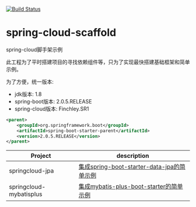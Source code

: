 [![Build Status](https://travis-ci.org/ChaosCoffee/spring-cloud-scaffold.svg?branch=master)](https://travis-ci.org/ChaosCoffee/spring-cloud-scaffold)  
# spring-cloud-scaffold
spring-cloud脚手架示例  


此工程为了平时搭建项目的寻找依赖组件等，只为了实现最快搭建基础框架和简单示例。  

为了方便，统一版本: 


- jdk版本: 1.8  
- spring-boot版本: 2.0.5.RELEASE  
- spring-cloud版本: Finchley.SR1  

``` xml
<parent>
    <groupId>org.springframework.boot</groupId>
    <artifactId>spring-boot-starter-parent</artifactId>
    <version>2.0.5.RELEASE</version>
</parent>
```  

Project | description
----|----
springcloud-jpa|[集成spring-boot-starter-data-jpa的简单示例](https://github.com/ChaosCoffee/spring-cloud-scaffold/tree/master/springcloud-jpa)
springcloud-mybatisplus|[集成mybatis-plus-boot-starter的简单示例](https://github.com/ChaosCoffee/spring-cloud-scaffold/tree/master/springcloud-mybatisplus)
